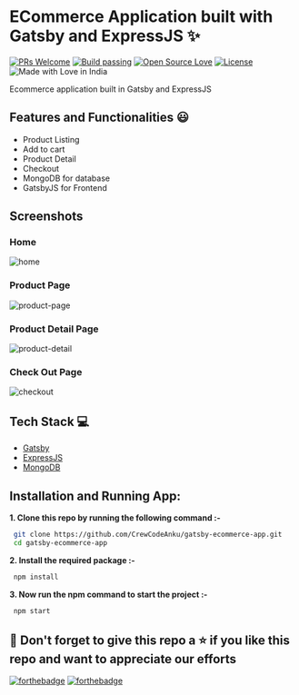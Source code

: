 # ECommerce Application built with Gatsby and ExpressJS ✨

[![PRs Welcome](https://img.shields.io/badge/PRs-welcome-brightgreen.svg?style=flat-square)](https://crew-code.com/node-express-typescript-mongo-rest-api/)&nbsp;[![Build passing](https://img.shields.io/badge/Build-Passing-brightgreen.svg?style=flat-square)](https://crew-code.com/node-express-typescript-mongo-rest-api/)&nbsp;[![Open Source Love](https://badges.frapsoft.com/os/v1/open-source.svg?v=102)](https://crew-code.com/node-express-typescript-mongo-rest-api/)&nbsp;[![License](https://img.shields.io/badge/license-MIT-brightgreen)](https://crew-code.com/node-express-typescript-mongo-rest-api/)&nbsp;![Made with Love in India](https://madewithlove.org.in/badge.svg)

Ecommerce application built in Gatsby and ExpressJS

## Features and Functionalities 😃

- Product Listing
- Add to cart
- Product Detail
- Checkout
- MongoDB for database
- GatsbyJS for Frontend

## Screenshots

### Home

![home](https://drive.google.com/uc?export=view&id=1SbdfKCr_T8zOqkYtK9fZjjwIMkzyE4cj)

### Product Page

![product-page](https://drive.google.com/uc?export=view&id=1oNCbSw9900JtqBiHh-lu7GfOOpHrtggZ)

### Product Detail Page

![product-detail](https://drive.google.com/uc?export=view&id=1WYxzLCZ88SvOdn69DOweBQUfomezwWol)

### Check Out Page

![checkout](https://drive.google.com/uc?export=view&id=1nn5hK_hbASgtuaV8BOqJoaYww23-t8ug)

## Tech Stack 💻

- [Gatsby](https://www.gatsbyjs.com/)
- [ExpressJS](https://expressjs.com/)
- [MongoDB](https://www.mongodb.com/)

## Installation and Running App:

**1. Clone this repo by running the following command :-**

```bash
 git clone https://github.com/CrewCodeAnku/gatsby-ecommerce-app.git
 cd gatsby-ecommerce-app
```

**2. Install the required package :-**

```bash
 npm install
```

**3. Now run the npm command to start the project :-**

```bash
 npm start
```

## 🤩 Don't forget to give this repo a ⭐ if you like this repo and want to appreciate our efforts

[![forthebadge](https://forthebadge.com/images/badges/built-with-love.svg)](https://forthebadge.com)
[![forthebadge](https://forthebadge.com/images/badges/built-by-developers.svg)](https://forthebadge.com)
